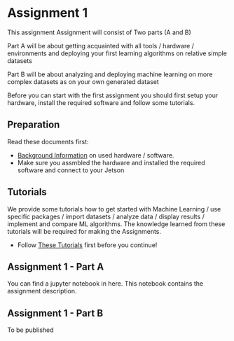 # Assignment 1
This assignment Assignment will consist of Two parts (A and B)

Part A will be about getting acquainted with all tools / hardware / environments and deploying your first learning algorithms on relative simple datasets

Part B will be about analyzing and deploying machine learning on more complex datasets as on your own generated dataset

Before you can start with the first assignment you should first setup your hardware, install the required software and follow some tutorials.

## Preparation


Read these documents first:
- [Background Information](Background_information.md) on used hardware / software.
- Make sure you assmbled the hardware and installed the required software and connect to your Jetson

## Tutorials

We provide some tutorials how to get started with Machine Learning / use specific packages / import datasets / analyze data  / display results / implement and compare ML algorithms.
The knowledge learned from these tutorials will be required for making the Assignments.

- Follow [These Tutorials](Tutorials) first before you continue!

## Assignment 1 - Part A

You can find a jupyter notebook in here.
This notebook contains the assignment description.



## Assignment 1 - Part B

To be published
